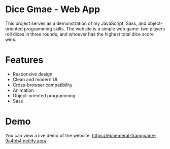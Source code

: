 # Dice Gmae - Web App
This project serves as a demonstration of my JavaScript, Sass, and object-oriented programming skills. 
The website is a simple web game: two players roll dices in three rounds, and whoever has the highest total dice score wins.
# Features
* Responsive design
* Clean and modern UI
* Cross-browser compatibility
* Animation
* Object-oriented programming
* Sass 
# Demo
You can view a live demo of the website: https://ephemeral-frangipane-9a4bb4.netlify.app/

